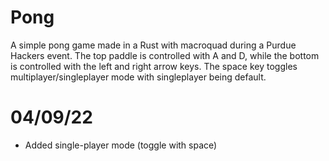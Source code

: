 # Pong

A simple pong game made in a Rust with macroquad during a Purdue Hackers event.  The top paddle is controlled with A and D, while the bottom is controlled with the left and right arrow keys.  The space key toggles multiplayer/singleplayer mode with singleplayer being default.

# 04/09/22
- Added single-player mode (toggle with space)
